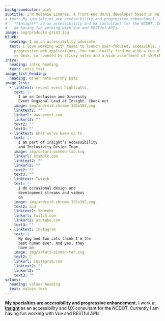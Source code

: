 ```yaml
---
backgroundcolor: pink
subtitle: I'm Melanie Linares, a front-end UX/UI developer based in Raleigh, NC.
# text: My specialties are accessibility and progressive enhancement. I work at
#   **Insight** as an accessibility and UX consultant for the NCDOT. Currently I
#   am having fun working with Vue and RESTful APIs.
image: img/products-grid3.jpg
blurb:
  heading: I am an accessibility advocate
  text: I love working with teams to launch user-focused, accessible, and
    progressive web applications. You can usually find me with a cup of tea on
    my desk, surrounded by sticky notes and a wide assortment of sketching pens... 
intro:
  heading: intro heading
  text: intro text
image_list_heading:
  heading: Other note-worthy bits
image_list:
  - linktext: recent event highlights.
    text: |-
      I am an Inclusion and Diversity 
      Event Regional Lead at Insight. Check out
    image: img/android-chrome-192x192.png
    linktext2: ""
    linkurl: www.event.com
    linkurl2: ""
    text2: ""
    text3: ""
  - linktext: What we’ve been up to.
    text: |-
      I am part of Insight’s Accessibility 
      and Inclusivity Design Team.
    image: img/safari-pinned-tab.svg
    linkurl: example.com
    linktext2: ""
    linkurl2: ""
    text2: ""
    text3: ""
  - linktext: Twitch
    text: |-
      I do occasional design and 
      development streams and videos 
      on
    image: img/android-chrome-192x192.png
    text2: and
    linktext2: Youtube
    linkurl: twitch.com
    linkurl2: youtube.com
    text3: ""
  - linktext: Instagram
    text: |-
      My dog and two cats think I’m the 
      best human ever. And yes, they 
      have an
    image: img/safari-pinned-tab.svg
    text2: 📸
    linkurl: instagram.com
    linktext2: ""
    linkurl2: ""
    text3: ""
values:
  heading: values heading
  text: values text
---
```

**My specialties are accessibility and progressive enhancement.** I work at **[Insight](google.com)** as an accessibility and UX consultant for the NCDOT. Currently I am having fun working with Vue and RESTful APIs.